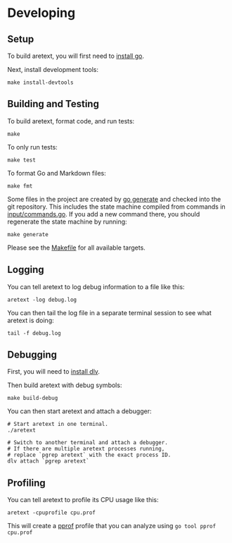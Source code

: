 Developing
==========

Setup
-----

To build aretext, you will first need to [install go](https://golang.org/doc/install).

Next, install development tools:

```
make install-devtools
```

Building and Testing
--------------------

To build aretext, format code, and run tests:

```
make
```

To only run tests:

```
make test
```

To format Go and Markdown files:

```
make fmt
```

Some files in the project are created by [go generate](https://go.dev/blog/generate) and checked into the git repository. This includes the state machine compiled from commands in [input/commands.go](input/commands.go). If you add a new command there, you should regenerate the state machine by running:

```
make generate
```

Please see the [Makefile](Makefile) for all available targets.

Logging
-------

You can tell aretext to log debug information to a file like this:

```
aretext -log debug.log
```

You can then tail the log file in a separate terminal session to see what aretext is doing:

```
tail -f debug.log
```

Debugging
---------

First, you will need to [install dlv](https://github.com/go-delve/delve/tree/master/Documentation/installation).

Then build aretext with debug symbols:

```
make build-debug
```

You can then start aretext and attach a debugger:

```
# Start aretext in one terminal.
./aretext

# Switch to another terminal and attach a debugger.
# If there are multiple aretext processes running,
# replace `pgrep aretext` with the exact process ID.
dlv attach `pgrep aretext`
```

Profiling
---------

You can tell aretext to profile its CPU usage like this:

```
aretext -cpuprofile cpu.prof
```

This will create a [pprof](https://pkg.go.dev/runtime/pprof) profile that you can analyze using `go tool pprof cpu.prof`

